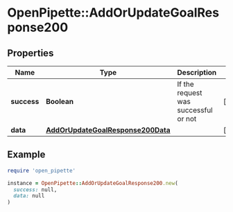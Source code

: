 # OpenPipette::AddOrUpdateGoalResponse200

## Properties

| Name | Type | Description | Notes |
| ---- | ---- | ----------- | ----- |
| **success** | **Boolean** | If the request was successful or not | [optional] |
| **data** | [**AddOrUpdateGoalResponse200Data**](AddOrUpdateGoalResponse200Data.md) |  | [optional] |

## Example

```ruby
require 'open_pipette'

instance = OpenPipette::AddOrUpdateGoalResponse200.new(
  success: null,
  data: null
)
```

